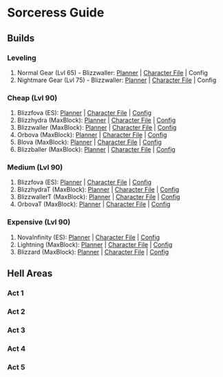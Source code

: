 # Sorceress Guide

## Builds

### Leveling

1) Normal Gear (Lvl 65) - Blizzwaller: [Planner](https://d2.maxroll.gg/d2planner/uf0106jc#1) | [Character File](../characters/BlzWlrN.d2s) | Config
2) Nightmare Gear (Lvl 75) - Blizzwaller: [Planner](https://d2.maxroll.gg/d2planner/uf0106jc#2) | [Character File](../characters/BlzWlrNM.d2s) | Config

### Cheap (Lvl 90)

1) Blizzfova (ES): [Planner](https://d2.maxroll.gg/d2planner/xx01060k#1) | [Character File](../characters/Blizzfova.d2s) | [Config](../configs/sorceress-blizzfova.lua)
2) Blizzhydra (MaxBlock): [Planner](https://d2.maxroll.gg/d2planner/1a01067n#1) | [Character File](../characters/Blizzhydra.d2s) | [Config](../configs/sorceress-blizzhydra.lua)
3) Blizzwaller (MaxBlock): [Planner](https://d2.maxroll.gg/d2planner/1a01067n#2) | [Character File](../characters/Blizzwaller.d2s) | [Config](../configs/sorceress-blizzwaller.lua)
4) Orbova (MaxBlock): [Planner](https://d2.maxroll.gg/d2planner/1a01067n#3) | [Character File](../characters/Orbova.d2s) | [Config](../configs/sorceress-orbova.lua)
5) Blova (MaxBlock): [Planner](https://d2.maxroll.gg/d2planner/1a01067n#4) | [Character File](../characters/Blova.d2s) | [Config](../configs/sorceress-blova.lua)
6) Blizzballer (MaxBlock): [Planner](https://d2.maxroll.gg/d2planner/1a01067n#5) | [Character File](../characters/Blizzballer.d2s) | [Config](../configs/sorceress-blizzballer.lua)

### Medium (Lvl 90)

1) Blizzfova (ES): [Planner](https://d2.maxroll.gg/d2planner/xx01060k#2) | [Character File](../characters/BlizzfovaT.d2s) | [Config](../configs/sorceress-blizzfova.lua)
2) BlizzhydraT (MaxBlock): [Planner](https://d2.maxroll.gg/d2planner/pn0106np#1) | [Character File](../characters/BlizzhydraT.d2s) | [Config](../configs/sorceress-blizzhydra.lua)
3) BlizzwallerT (MaxBlock): [Planner](https://d2.maxroll.gg/d2planner/pn0106np#2) | [Character File](../characters/BlizzwallerT.d2s) | [Config](../configs/sorceress-blizzwaller.lua)
4) OrbovaT (MaxBlock): [Planner](https://d2.maxroll.gg/d2planner/pn0106np#3) | [Character File](../characters/OrbovaT.d2s) | [Config](../configs/sorceress-orbova.lua)

### Expensive (Lvl 90)

1) NovaInfinity (ES): [Planner](https://d2.maxroll.gg/d2planner/2q010632) | [Character File](../characters/NovaInfinity.d2s) | [Config](../configs/sorceress-nova-infinity.lua)
2) Lightning (MaxBlock): [Planner](https://d2.maxroll.gg/d2planner/vx0106nx#1) | [Character File](../characters/Lightning.d2s) | [Config](../configs/sorceress-lightning.lua)
3) Blizzard (MaxBlock): [Planner](https://d2.maxroll.gg/d2planner/vx0106nx#2) | [Character File](../characters/Blizzard.d2s) | [Config](../configs/sorceress-blizzard.lua)

## Hell Areas

### Act 1

### Act 2

### Act 3

### Act 4

### Act 5
